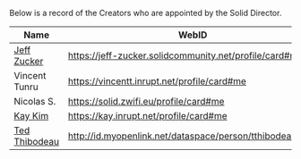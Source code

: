 Below is a record of the Creators who are appointed by the Solid Director.

| Name      | WebID      |
| --------- | ---------- |
| [Jeff Zucker](https://github.com/jeff-zucker) | https://jeff-zucker.solidcommunity.net/profile/card#me |
| Vincent Tunru | https://vincentt.inrupt.net/profile/card#me |
| Nicolas S. | https://solid.zwifi.eu/profile/card#me |
| [Kay Kim](https://github.com/kay-kim) | https://kay.inrupt.net/profile/card#me |
| [Ted Thibodeau](https://github.com/TallTed) | http://id.myopenlink.net/dataspace/person/tthibodeau#this |
